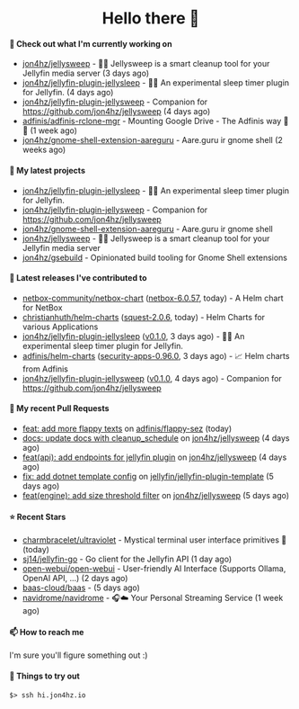 <h1 align=center>Hello there 👋</h1>

#### 👷 Check out what I'm currently working on

- [jon4hz/jellysweep](https://github.com/jon4hz/jellysweep) - 🧹🪼 Jellysweep is a smart cleanup tool for your Jellyfin media server (3 days ago)
- [jon4hz/jellyfin-plugin-jellysleep](https://github.com/jon4hz/jellyfin-plugin-jellysleep) - 🪼💤 An experimental sleep timer plugin for Jellyfin. (4 days ago)
- [jon4hz/jellyfin-plugin-jellysweep](https://github.com/jon4hz/jellyfin-plugin-jellysweep) - Companion for https://github.com/jon4hz/jellysweep (4 days ago)
- [adfinis/adfinis-rclone-mgr](https://github.com/adfinis/adfinis-rclone-mgr) - Mounting Google Drive - The Adfinis way 🧙✨ (1 week ago)
- [jon4hz/gnome-shell-extension-aareguru](https://github.com/jon4hz/gnome-shell-extension-aareguru) - Aare.guru ir gnome shell (2 weeks ago)

#### 🌱 My latest projects

- [jon4hz/jellyfin-plugin-jellysleep](https://github.com/jon4hz/jellyfin-plugin-jellysleep) - 🪼💤 An experimental sleep timer plugin for Jellyfin.
- [jon4hz/jellyfin-plugin-jellysweep](https://github.com/jon4hz/jellyfin-plugin-jellysweep) - Companion for https://github.com/jon4hz/jellysweep
- [jon4hz/gnome-shell-extension-aareguru](https://github.com/jon4hz/gnome-shell-extension-aareguru) - Aare.guru ir gnome shell
- [jon4hz/jellysweep](https://github.com/jon4hz/jellysweep) - 🧹🪼 Jellysweep is a smart cleanup tool for your Jellyfin media server
- [jon4hz/gsebuild](https://github.com/jon4hz/gsebuild) - Opinionated build tooling for Gnome Shell extensions

#### 🔭 Latest releases I've contributed to

- [netbox-community/netbox-chart](https://github.com/netbox-community/netbox-chart) ([netbox-6.0.57](https://github.com/netbox-community/netbox-chart/releases/tag/netbox-6.0.57), today) - A Helm chart for NetBox
- [christianhuth/helm-charts](https://github.com/christianhuth/helm-charts) ([squest-2.0.6](https://github.com/christianhuth/helm-charts/releases/tag/squest-2.0.6), today) - Helm Charts for various Applications
- [jon4hz/jellyfin-plugin-jellysleep](https://github.com/jon4hz/jellyfin-plugin-jellysleep) ([v0.1.0](https://github.com/jon4hz/jellyfin-plugin-jellysleep/releases/tag/v0.1.0), 3 days ago) - 🪼💤 An experimental sleep timer plugin for Jellyfin.
- [adfinis/helm-charts](https://github.com/adfinis/helm-charts) ([security-apps-0.96.0](https://github.com/adfinis/helm-charts/releases/tag/security-apps-0.96.0), 3 days ago) - 📈 Helm charts from Adfinis
- [jon4hz/jellyfin-plugin-jellysweep](https://github.com/jon4hz/jellyfin-plugin-jellysweep) ([v0.1.0](https://github.com/jon4hz/jellyfin-plugin-jellysweep/releases/tag/v0.1.0), 4 days ago) - Companion for https://github.com/jon4hz/jellysweep

#### 🔨 My recent Pull Requests

- [feat: add more flappy texts](https://github.com/adfinis/flappy-sez/pull/35) on [adfinis/flappy-sez](https://github.com/adfinis/flappy-sez) (today)
- [docs: update docs with cleanup_schedule](https://github.com/jon4hz/jellysweep/pull/25) on [jon4hz/jellysweep](https://github.com/jon4hz/jellysweep) (4 days ago)
- [feat(api): add endpoints for jellyfin plugin](https://github.com/jon4hz/jellysweep/pull/24) on [jon4hz/jellysweep](https://github.com/jon4hz/jellysweep) (4 days ago)
- [fix: add dotnet template config](https://github.com/jellyfin/jellyfin-plugin-template/pull/81) on [jellyfin/jellyfin-plugin-template](https://github.com/jellyfin/jellyfin-plugin-template) (5 days ago)
- [feat(engine): add size threshold filter](https://github.com/jon4hz/jellysweep/pull/22) on [jon4hz/jellysweep](https://github.com/jon4hz/jellysweep) (5 days ago)

#### ⭐ Recent Stars

- [charmbracelet/ultraviolet](https://github.com/charmbracelet/ultraviolet) - Mystical terminal user interface primitives 🌈 (today)
- [sj14/jellyfin-go](https://github.com/sj14/jellyfin-go) - Go client for the Jellyfin API (1 day ago)
- [open-webui/open-webui](https://github.com/open-webui/open-webui) - User-friendly AI Interface (Supports Ollama, OpenAI API, ...) (2 days ago)
- [baas-cloud/baas](https://github.com/baas-cloud/baas) -  (5 days ago)
- [navidrome/navidrome](https://github.com/navidrome/navidrome) - 🎧☁️ Your Personal Streaming Service (1 week ago)

#### 📫 How to reach me
I'm sure you'll figure something out :)

#### 👀 Things to try out
```
$> ssh hi.jon4hz.io
```